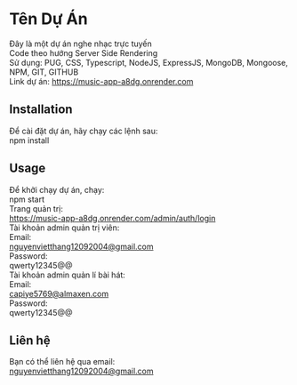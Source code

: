# Tên Dự Án
Đây là một dự án nghe nhạc trực tuyến  
Code theo hướng Server Side Rendering  
Sử dụng: PUG, CSS, Typescript, NodeJS, ExpressJS, MongoDB, Mongoose, NPM, GIT, GITHUB  
Link dự án: https://music-app-a8dg.onrender.com
## Installation
Để cài đặt dự án, hãy chạy các lệnh sau:  
npm install
## Usage
Để khởi chạy dự án, chạy:  
npm start  
Trang quản trị:  
https://music-app-a8dg.onrender.com/admin/auth/login  
Tài khoản admin quản trị viên:  
Email:  
nguyenvietthang12092004@gmail.com  
Password:  
qwerty12345@@  
Tài khoản admin quản lí bài hát:  
Email:  
capiye5769@almaxen.com    
Password:  
qwerty12345@@
## Liên hệ
Bạn có thể liên hệ qua email:  
nguyenvietthang12092004@gmail.com



